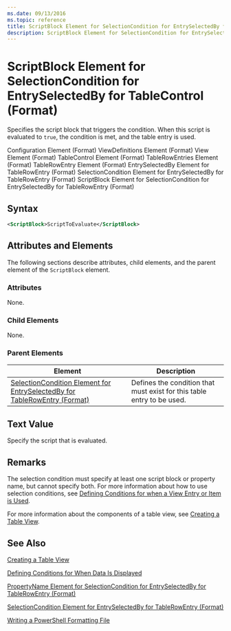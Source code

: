 ```yaml
---
ms.date: 09/13/2016
ms.topic: reference
title: ScriptBlock Element for SelectionCondition for EntrySelectedBy for TableControl (Format)
description: ScriptBlock Element for SelectionCondition for EntrySelectedBy for TableControl (Format)
---
```

# ScriptBlock Element for SelectionCondition for EntrySelectedBy for TableControl (Format)

Specifies the script block that triggers the condition. When this script is evaluated to `true`, the condition is met, and the table entry is used.

Configuration Element (Format)
ViewDefinitions Element (Format)
View Element (Format)
TableControl Element (Format)
TableRowEntries Element (Format)
TableRowEntry Element (Format)
EntrySelectedBy Element for TableRowEntry (Format)
SelectionCondition Element for EntrySelectedBy for TableRowEntry (Format)
ScriptBlock Element for SelectionCondition for EntrySelectedBy for TableRowEntry (Format)

## Syntax

```xml
<ScriptBlock>ScriptToEvaluate</ScriptBlock>
```

## Attributes and Elements

The following sections describe attributes, child elements, and the parent element of the `ScriptBlock` element.

### Attributes

None.

### Child Elements

None.

### Parent Elements

|Element|Description|
|-------------|-----------------|
|[SelectionCondition Element for EntrySelectedBy for TableRowEntry (Format)](./selectioncondition-element-for-entryselectedby-for-tablecontrol-format.md)|Defines the condition that must exist for this table entry to be used.|

## Text Value

Specify the script that is evaluated.

## Remarks

The selection condition must specify at least one script block or property name, but cannot specify both. For more information about how to use selection conditions, see [Defining Conditions for when a View Entry or Item is Used](./defining-conditions-for-displaying-data.md).

For more information about the components of a table view, see [Creating a Table View](./creating-a-table-view.md).

## See Also

[Creating a Table View](./creating-a-table-view.md)

[Defining Conditions for When Data Is Displayed](./defining-conditions-for-displaying-data.md)

[PropertyName Element for SelectionCondition for EntrySelectedBy for TableRowEntry (Format)](./propertyname-element-for-selectioncondition-for-entryselectedby-for-tablerowentry-format.md)

[SelectionCondition Element for EntrySelectedBy for TableRowEntry (Format)](./selectioncondition-element-for-entryselectedby-for-tablecontrol-format.md)

[Writing a PowerShell Formatting File](./writing-a-powershell-formatting-file.md)
